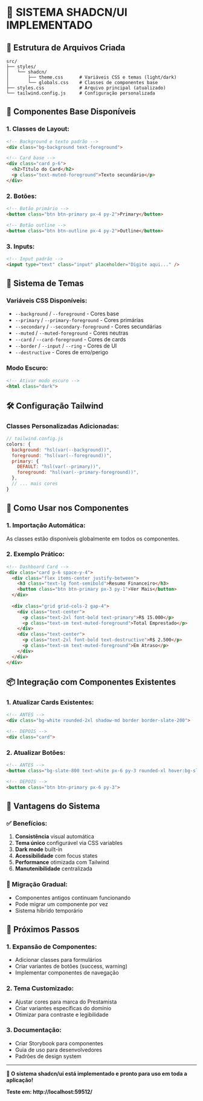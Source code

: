 # 🎨 SISTEMA SHADCN/UI IMPLEMENTADO

## 📁 **Estrutura de Arquivos Criada**

```
src/
├── styles/
│   └── shadcn/
│       ├── theme.css      # Variáveis CSS e temas (light/dark)
│       └── globals.css    # Classes de componentes base
├── styles.css             # Arquivo principal (atualizado)
└── tailwind.config.js     # Configuração personalizada
```

## 🎯 **Componentes Base Disponíveis**

### **1. Classes de Layout:**
```html
<!-- Background e texto padrão -->
<div class="bg-background text-foreground">

<!-- Card base -->
<div class="card p-6">
  <h2>Título do Card</h2>
  <p class="text-muted-foreground">Texto secundário</p>
</div>
```

### **2. Botões:**
```html
<!-- Botão primário -->
<button class="btn btn-primary px-4 py-2">Primary</button>

<!-- Botão outline -->
<button class="btn btn-outline px-4 py-2">Outline</button>
```

### **3. Inputs:**
```html
<!-- Input padrão -->
<input type="text" class="input" placeholder="Digite aqui..." />
```

## 🌙 **Sistema de Temas**

### **Variáveis CSS Disponíveis:**
- `--background` / `--foreground` - Cores base
- `--primary` / `--primary-foreground` - Cores primárias
- `--secondary` / `--secondary-foreground` - Cores secundárias
- `--muted` / `--muted-foreground` - Cores neutras
- `--card` / `--card-foreground` - Cores de cards
- `--border` / `--input` / `--ring` - Cores de UI
- `--destructive` - Cores de erro/perigo

### **Modo Escuro:**
```html
<!-- Ativar modo escuro -->
<html class="dark">
```

## 🛠️ **Configuração Tailwind**

### **Classes Personalizadas Adicionadas:**
```javascript
// tailwind.config.js
colors: {
  background: "hsl(var(--background))",
  foreground: "hsl(var(--foreground))",
  primary: {
    DEFAULT: "hsl(var(--primary))",
    foreground: "hsl(var(--primary-foreground))",
  },
  // ... mais cores
}
```

## 🔧 **Como Usar nos Componentes**

### **1. Importação Automática:**
As classes estão disponíveis globalmente em todos os componentes.

### **2. Exemplo Prático:**
```html
<!-- Dashboard Card -->
<div class="card p-6 space-y-4">
  <div class="flex items-center justify-between">
    <h3 class="text-lg font-semibold">Resumo Financeiro</h3>
    <button class="btn btn-primary px-3 py-1">Ver Mais</button>
  </div>
  
  <div class="grid grid-cols-2 gap-4">
    <div class="text-center">
      <p class="text-2xl font-bold text-primary">R$ 15.000</p>
      <p class="text-sm text-muted-foreground">Total Emprestado</p>
    </div>
    <div class="text-center">
      <p class="text-2xl font-bold text-destructive">R$ 2.500</p>
      <p class="text-sm text-muted-foreground">Em Atraso</p>
    </div>
  </div>
</div>
```

## 📦 **Integração com Componentes Existentes**

### **1. Atualizar Cards Existentes:**
```html
<!-- ANTES -->
<div class="bg-white rounded-2xl shadow-md border border-slate-200">

<!-- DEPOIS -->
<div class="card">
```

### **2. Atualizar Botões:**
```html
<!-- ANTES -->
<button class="bg-slate-800 text-white px-6 py-3 rounded-xl hover:bg-slate-700">

<!-- DEPOIS -->
<button class="btn btn-primary px-6 py-3">
```

## 🎨 **Vantagens do Sistema**

### **✅ Benefícios:**
1. **Consistência** visual automática
2. **Tema único** configurável via CSS variables
3. **Dark mode** built-in
4. **Acessibilidade** com focus states
5. **Performance** otimizada com Tailwind
6. **Manutenibilidade** centralizada

### **🔄 Migração Gradual:**
- Componentes antigos continuam funcionando
- Pode migrar um componente por vez
- Sistema híbrido temporário

## 🚀 **Próximos Passos**

### **1. Expansão de Componentes:**
- Adicionar classes para formulários
- Criar variantes de botões (success, warning)
- Implementar componentes de navegação

### **2. Tema Customizado:**
- Ajustar cores para marca do Prestamista
- Criar variantes específicas do domínio
- Otimizar para contraste e legibilidade

### **3. Documentação:**
- Criar Storybook para componentes
- Guia de uso para desenvolvedores
- Padrões de design system

---

**🎯 O sistema shadcn/ui está implementado e pronto para uso em toda a aplicação!**

**Teste em: http://localhost:59512/**